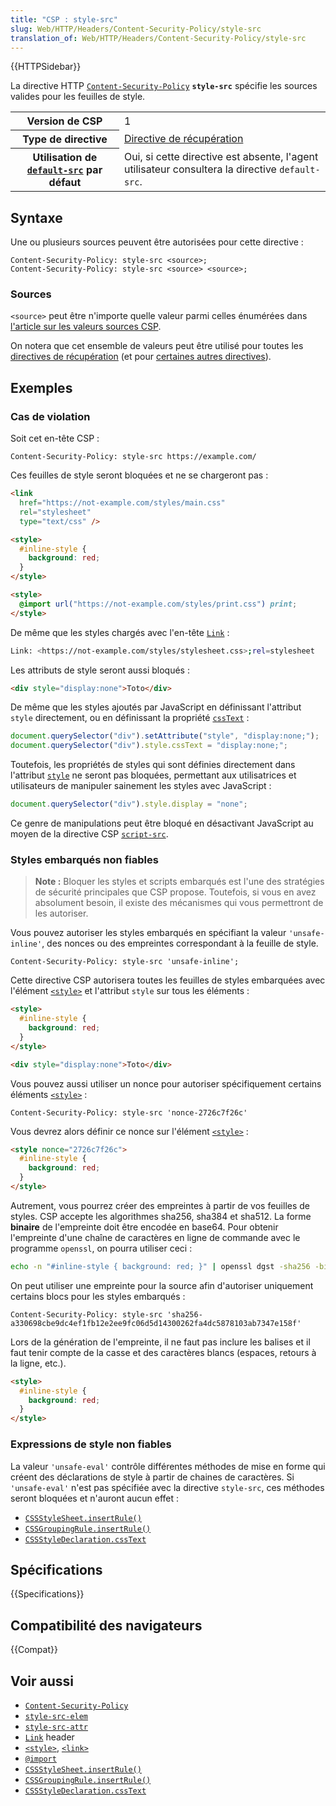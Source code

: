 ```yaml
---
title: "CSP : style-src"
slug: Web/HTTP/Headers/Content-Security-Policy/style-src
translation_of: Web/HTTP/Headers/Content-Security-Policy/style-src
---
```


{{HTTPSidebar}}

La directive HTTP [`Content-Security-Policy`](/fr/docs/Web/HTTP/Headers/Content-Security-Policy) **`style-src`** spécifie les sources valides pour les feuilles de style.

<table class="properties">
  <tbody>
    <tr>
      <th scope="row">Version de CSP</th>
      <td>1</td>
    </tr>
    <tr>
      <th scope="row">Type de directive</th>
      <td><a href="/fr/docs/Glossary/Fetch_directive">Directive de récupération</a></td>
    </tr>
    <tr>
      <th scope="row">Utilisation de <a href="/fr/docs/Web/HTTP/Headers/Content-Security-Policy/default-src"><code>default-src</code></a> par défaut</th>
      <td>
        Oui, si cette directive est absente, l'agent utilisateur consultera la directive <code>default-src</code>.
      </td>
    </tr>
  </tbody>
</table>

## Syntaxe

Une ou plusieurs sources peuvent être autorisées pour cette directive&nbsp;:

```http
Content-Security-Policy: style-src <source>;
Content-Security-Policy: style-src <source> <source>;
```

### Sources

`<source>` peut être n'importe quelle valeur parmi celles énumérées dans [l'article sur les valeurs sources CSP](/fr/docs/Web/HTTP/Headers/Content-Security-Policy/Sources#sources).

On notera que cet ensemble de valeurs peut être utilisé pour toutes les [directives de récupération](/fr/docs/Glossary/Fetch_directive) (et pour [certaines autres directives](/fr/docs/Web/HTTP/Headers/Content-Security-Policy/Sources#directives_associées)).

## Exemples

### Cas de violation

Soit cet en-tête CSP&nbsp;:

```http
Content-Security-Policy: style-src https://example.com/
```

Ces feuilles de style seront bloquées et ne se chargeront pas&nbsp;:

```html
<link
  href="https://not-example.com/styles/main.css"
  rel="stylesheet"
  type="text/css" />

<style>
  #inline-style {
    background: red;
  }
</style>

<style>
  @import url("https://not-example.com/styles/print.css") print;
</style>
```

De même que les styles chargés avec l'en-tête [`Link`](/fr/docs/Web/HTTP/Headers/Link)&nbsp;:

```bash
Link: <https://not-example.com/styles/stylesheet.css>;rel=stylesheet
```

Les attributs de style seront aussi bloqués&nbsp;:

```html
<div style="display:none">Toto</div>
```

De même que les styles ajoutés par JavaScript en définissant l'attribut `style` directement, ou en définissant la propriété [`cssText`](/fr/docs/Web/API/CSSStyleDeclaration/cssText)&nbsp;:

```js
document.querySelector("div").setAttribute("style", "display:none;");
document.querySelector("div").style.cssText = "display:none;";
```

Toutefois, les propriétés de styles qui sont définies directement dans l'attribut [`style`](/fr/docs/Web/API/HTMLElement/style) ne seront pas bloquées, permettant aux utilisatrices et utilisateurs de manipuler sainement les styles avec JavaScript&nbsp;:

```js
document.querySelector("div").style.display = "none";
```

Ce genre de manipulations peut être bloqué en désactivant JavaScript au moyen de la directive CSP [`script-src`](/fr/docs/Web/HTTP/Headers/Content-Security-Policy/script-src).

### Styles embarqués non fiables

> **Note :** Bloquer les styles et scripts embarqués est l'une des stratégies de sécurité principales que CSP propose. Toutefois, si vous en avez absolument besoin, il existe des mécanismes qui vous permettront de les autoriser.

Vous pouvez autoriser les styles embarqués en spécifiant la valeur `'unsafe-inline'`, des nonces ou des empreintes correspondant à la feuille de style.

```http
Content-Security-Policy: style-src 'unsafe-inline';
```

Cette directive CSP autorisera toutes les feuilles de styles embarquées avec l'élément [`<style>`](/fr/docs/Web/HTML/Element/style) et l'attribut `style` sur tous les éléments&nbsp;:

```html
<style>
  #inline-style {
    background: red;
  }
</style>

<div style="display:none">Toto</div>
```

Vous pouvez aussi utiliser un nonce pour autoriser spécifiquement certains éléments [`<style>`](/fr/docs/Web/HTML/Element/style)&nbsp;:

```http
Content-Security-Policy: style-src 'nonce-2726c7f26c'
```

Vous devrez alors définir ce nonce sur l'élément [`<style>`](/fr/docs/Web/HTML/Element/style)&nbsp;:

```html
<style nonce="2726c7f26c">
  #inline-style {
    background: red;
  }
</style>
```

Autrement, vous pourrez créer des empreintes à partir de vos feuilles de styles. CSP accepte les algorithmes sha256, sha384 et sha512. La forme **binaire** de l'empreinte doit être encodée en base64. Pour obtenir l'empreinte d'une chaîne de caractères en ligne de commande avec le programme `openssl`, on pourra utiliser ceci&nbsp;:

```bash
echo -n "#inline-style { background: red; }" | openssl dgst -sha256 -binary | openssl enc -base64
```

On peut utiliser une empreinte pour la source afin d'autoriser uniquement certains blocs pour les styles embarqués&nbsp;:

```http
Content-Security-Policy: style-src 'sha256-a330698cbe9dc4ef1fb12e2ee9fc06d5d14300262fa4dc5878103ab7347e158f'
```

Lors de la génération de l'empreinte, il ne faut pas inclure les balises et il faut tenir compte de la casse et des caractères blancs (espaces, retours à la ligne, etc.).

```html
<style>
  #inline-style {
    background: red;
  }
</style>
```

### Expressions de style non fiables

La valeur `'unsafe-eval'` contrôle différentes méthodes de mise en forme qui créent des déclarations de style à partir de chaines de caractères. Si `'unsafe-eval'` n'est pas spécifiée avec la directive `style-src`, ces méthodes seront bloquées et n'auront aucun effet&nbsp;:

- [`CSSStyleSheet.insertRule()`](/fr/docs/Web/API/CSSStyleSheet/insertRule)
- [`CSSGroupingRule.insertRule()`](/fr/docs/Web/API/CSSGroupingRule/insertRule)
- [`CSSStyleDeclaration.cssText`](/fr/docs/Web/API/CSSStyleDeclaration/cssText)

## Spécifications

{{Specifications}}

## Compatibilité des navigateurs

{{Compat}}

## Voir aussi

- [`Content-Security-Policy`](/fr/docs/Web/HTTP/Headers/Content-Security-Policy)
- [`style-src-elem`](/fr/docs/Web/HTTP/Headers/Content-Security-Policy/style-src-elem)
- [`style-src-attr`](/fr/docs/Web/HTTP/Headers/Content-Security-Policy/style-src-attr)
- [`Link`](/fr/docs/Web/HTTP/Headers/Link) header
- [`<style>`](/fr/docs/Web/HTML/Element/style), [`<link>`](/fr/docs/Web/HTML/Element/link)
- [`@import`](/fr/docs/Web/CSS/@import)
- [`CSSStyleSheet.insertRule()`](/fr/docs/Web/API/CSSStyleSheet/insertRule)
- [`CSSGroupingRule.insertRule()`](/fr/docs/Web/API/CSSGroupingRule/insertRule)
- [`CSSStyleDeclaration.cssText`](/fr/docs/Web/API/CSSStyleDeclaration/cssText)
